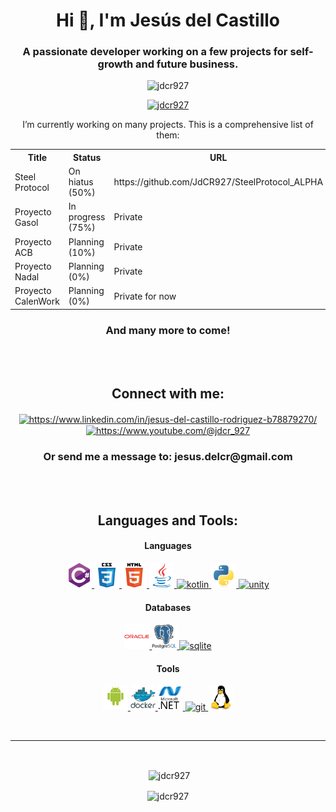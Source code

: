 <h1 align="center">Hi 👋, I'm Jesús del Castillo</h1>
<h3 align="center">A passionate developer working on a few projects for self-growth and future business.</h3>

<p align="middle"> <img src="https://komarev.com/ghpvc/?username=jdcr927&label=Profile%20views&color=0e75b6&style=flat" alt="jdcr927" /> </p>

<p align="middle"> <a href="https://github.com/ryo-ma/github-profile-trophy"><img src="https://github-profile-trophy.vercel.app/?username=JdCR927&theme=dracula&title=-Followers,-Reviews&margin-w=20&margin-h=10&column=3" alt="jdcr927" /></a> </p>

<p align="center"> I’m currently working on many projects. This is a comprehensive list of them:</p>

<table align="center">
  <tr>
    <th>Title</th>
    <th>Status</th>
    <th>URL</th>
  </tr>
  <tr>
    <td>Steel Protocol</td>
    <td>On hiatus (50%)</td>
    <td>https://github.com/JdCR927/SteelProtocol_ALPHA</td>
  </tr>
  <tr>
    <td>Proyecto Gasol</td>
    <td>In progress (75%)</td>
    <td>Private</td>
  </tr>
  <tr>
    <td>Proyecto ACB</td>
    <td>Planning (10%)</td>
    <td>Private</td>
  </tr>
  <tr>
    <td>Proyecto Nadal</td>
    <td>Planning (0%)</td>
    <td>Private</td>
  </tr>
  <tr>
    <td>Proyecto CalenWork</td>
    <td>Planning (0%)</td>
    <td>Private for now</td>
  </tr>
</table>

<h3 align="center">And many more to come!</h3>

<br>
<br>

<h2 align="center">Connect with me:</h3>
<p align="center">
  <a href="https://linkedin.com/in/https://www.linkedin.com/in/jesus-del-castillo-rodriguez-b78879270/" target="blank"><img align="center" src="https://raw.githubusercontent.com/rahuldkjain/github-profile-readme-generator/master/src/images/icons/Social/linked-in-alt.svg" alt="https://www.linkedin.com/in/jesus-del-castillo-rodriguez-b78879270/" height="30" width="40" /></a>
  <a href="https://www.youtube.com/@jdcr_927" target="blank"><img align="center" src="https://raw.githubusercontent.com/rahuldkjain/github-profile-readme-generator/master/src/images/icons/Social/youtube.svg" alt="https://www.youtube.com/@jdcr_927" height="30" width="40" /></a>
  <h3 align="center">Or send me a message to: jesus.delcr@gmail.com</h3>
</p>

<br>
<br>

<h2 align="center">Languages and Tools:</h2>

<h4 align="center">Languages</h4>
<p align="center">
  <a href="https://www.w3schools.com/cs/" target="_blank" rel="noreferrer"> <img src="https://raw.githubusercontent.com/devicons/devicon/master/icons/csharp/csharp-original.svg" alt="csharp" width="40" height="40"/> </a> 
  <a href="https://www.w3schools.com/css/" target="_blank" rel="noreferrer"> <img src="https://raw.githubusercontent.com/devicons/devicon/master/icons/css3/css3-original-wordmark.svg" alt="css3" width="40" height="40"/> </a>
  <a href="https://www.w3.org/html/" target="_blank" rel="noreferrer"> <img src="https://raw.githubusercontent.com/devicons/devicon/master/icons/html5/html5-original-wordmark.svg" alt="html5" width="40" height="40"/> </a> 
  <a href="https://www.java.com" target="_blank" rel="noreferrer"> <img src="https://raw.githubusercontent.com/devicons/devicon/master/icons/java/java-original.svg" alt="java" width="40" height="40"/> </a>
  <a href="https://kotlinlang.org" target="_blank" rel="noreferrer"> <img src="https://www.vectorlogo.zone/logos/kotlinlang/kotlinlang-icon.svg" alt="kotlin" width="40" height="40"/> </a>
  <a href="https://www.python.org" target="_blank" rel="noreferrer"> <img src="https://raw.githubusercontent.com/devicons/devicon/master/icons/python/python-original.svg" alt="python" width="40" height="40"/> </a>
  <a href="https://unity.com/" target="_blank" rel="noreferrer"> <img src="https://www.vectorlogo.zone/logos/unity3d/unity3d-icon.svg" alt="unity" width="40" height="40"/> </a>
</p>

<h4 align="center">Databases</h4>
<p align="center">
  <a href="https://www.oracle.com/" target="_blank" rel="noreferrer"> <img src="https://raw.githubusercontent.com/devicons/devicon/master/icons/oracle/oracle-original.svg" alt="oracle" width="40" height="40"/> </a>
  <a href="https://www.postgresql.org" target="_blank" rel="noreferrer"> <img src="https://raw.githubusercontent.com/devicons/devicon/master/icons/postgresql/postgresql-original-wordmark.svg" alt="postgresql" width="40" height="40"/> </a>
  <a href="https://www.sqlite.org/" target="_blank" rel="noreferrer"> <img src="https://www.vectorlogo.zone/logos/sqlite/sqlite-icon.svg" alt="sqlite" width="40" height="40"/> </a>
</p>

<h4 align="center">Tools</h4>
<p align="center"> 
  <a href="https://developer.android.com" target="_blank" rel="noreferrer"> <img src="https://raw.githubusercontent.com/devicons/devicon/master/icons/android/android-original-wordmark.svg" alt="android" width="40" height="40"/> </a>
  <a href="https://www.docker.com/" target="_blank" rel="noreferrer"> <img src="https://raw.githubusercontent.com/devicons/devicon/master/icons/docker/docker-original-wordmark.svg" alt="docker" width="40" height="40"/> </a>
  <a href="https://dotnet.microsoft.com/" target="_blank" rel="noreferrer"> <img src="https://raw.githubusercontent.com/devicons/devicon/master/icons/dot-net/dot-net-original-wordmark.svg" alt="dotnet" width="40" height="40"/> </a>
  <a href="https://git-scm.com/" target="_blank" rel="noreferrer"> <img src="https://www.vectorlogo.zone/logos/git-scm/git-scm-icon.svg" alt="git" width="40" height="40"/> </a>
  <a href="https://www.linux.org/" target="_blank" rel="noreferrer"> <img src="https://raw.githubusercontent.com/devicons/devicon/master/icons/linux/linux-original.svg" alt="linux" width="40" height="40"/> </a>
</p>

<br>

---

<br>

<p align=middle>&nbsp;<img align="center" src="https://github-readme-stats.vercel.app/api?username=jdcr927&show_icons=true&locale=en" alt="jdcr927" />

<p align=middle><img align="center" src="https://github-readme-streak-stats.herokuapp.com/?user=jdcr927&" alt="jdcr927" />
